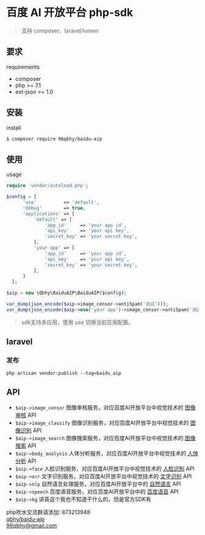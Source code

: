 # 百度 AI 开放平台 php-sdk
> 支持 composer、laravel/lumen

## 要求
requirements
* composer
* php >= 7.1
* ext-json >= 1.0

## 安装
install
```bash
$ composer require 96qbhy/baidu-aip
```

## 使用
usage

```php
require 'vendor/autoload.php';

$config = [
      'use'          => 'default',
      'debug'        => true,
      'applications' => [
          'default' => [
              'app_id'     => 'your app id',
              'api_key'    => 'your api key',
              'secret_key' => 'your secret key',
          ],
          'your app' => [
              'app_id'     => 'your app id',
              'api_key'    => 'your api key',
              'secret_key' => 'your secret key',
          ],
      ]
  ];

$aip = new \Qbhy\BaiduAIP\BaiduAIP($config);

var_dump(json_encode($aip->image_censor->antiSpam('测试')));
var_dump(json_encode($aip->use('your app')->image_censor->antiSpam('测试')));
```
> sdk支持多应用，使用 use 切换当前应用配置。


## laravel

### 发布

```
php artisan vendor:publish --tag=baidu_aip
```


## API
* `$aip->image_censor` 图像审核服务，对应百度AI开放平台中视觉技术的 [图像审核](http://ai.baidu.com/docs#/ImageCensoring-PHP-SDK/top) API
* `$aip->image_classify` 图像识别服务，对应百度AI开放平台中视觉技术的 [图像识别](http://ai.baidu.com/docs#/ImageClassify-PHP-SDK/top) API
* `$aip->image_search` 图像搜索服务，对应百度AI开放平台中视觉技术的 [图像搜索](http://ai.baidu.com/docs#/ImageSearch-PHP-SDK/top) API
* `$aip->body_analysis` 人体分析服务，对应百度AI开放平台中视觉技术的 [人体分析](http://ai.baidu.com/docs#/BodyAnalysis-PHP-SDK/top) API
* `$aip->face` 人脸识别服务，对应百度AI开放平台中视觉技术的 [人脸识别](http://ai.baidu.com/docs#/Face-Detect-V3/top) API
* `$aip->ocr` 文字识别服务，对应百度AI开放平台中视觉技术的 [文字识别](http://ai.baidu.com/docs#/OCR-PHP-SDK/top) API
* `$aip->nlp` 自然语言处理服务，对应百度AI开放平台中的 [自然语言](http://ai.baidu.com/docs#/NLP-PHP-SDK/top) API
* `$aip->speech` 百度语音服务，对应百度AI开放平台中的 [百度语音](http://ai.baidu.com/docs#/ASR-Online-PHP-SDK/top) API
* `$aip->kg` 讲真这个我也不知道干什么的，但是官方SDK有


php吹水交流群请添加: 873213948  
[qbhy/baidu-aip](https://github.com/qbhy/baidu-aip-sdk)  
96qbhy@gmail.com

